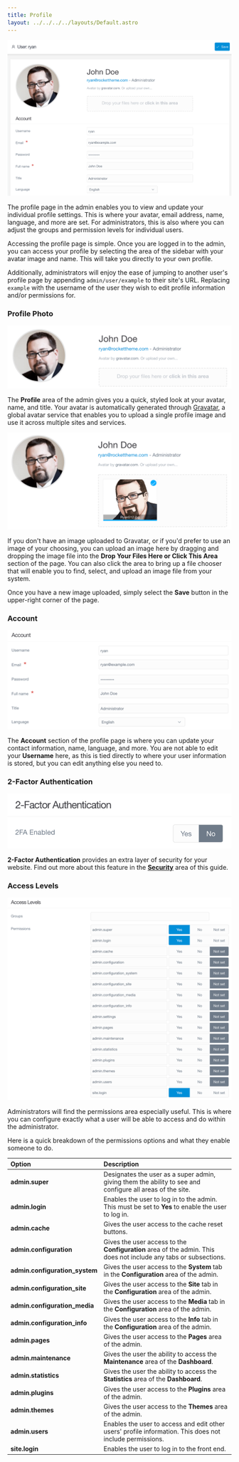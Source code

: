 ```yaml
---
title: Profile
layout: ../../../../layouts/Default.astro
---
```


![Admin Profile](grav-profile.png)

The profile page in the admin enables you to view and update your individual profile settings. This is where your avatar, email address, name, language, and more are set. For administrators, this is also where you can adjust the groups and permission levels for individual users.

Accessing the profile page is simple. Once you are logged in to the admin, you can access your profile by selecting the area of the sidebar with your avatar image and name. This will take you directly to your own profile.

Additionally, administrators will enjoy the ease of jumping to another user's profile page by appending `admin/user/example` to their site's URL. Replacing `example` with the username of the user they wish to edit profile information and/or permissions for.

### Profile Photo

![Admin Profile](grav-profile2.png)

The **Profile** area of the admin gives you a quick, styled look at your avatar, name, and title. Your avatar is automatically generated through [Gravatar](http://en.gravatar.com/), a global avatar service that enables you to upload a single profile image and use it across multiple sites and services.

![Admin Profile](grav-profile2b.png)

If you don't have an image uploaded to Gravatar, or if you'd prefer to use an image of your choosing, you can upload an image here by dragging and dropping the image file into the **Drop Your Files Here or Click This Area** section of the page. You can also click the area to bring up a file chooser that will enable you to find, select, and upload an image file from your system.

Once you have a new image uploaded, simply select the **Save** button in the upper-right corner of the page.

### Account

![Admin Profile](grav-profile3.png)

The **Account** section of the profile page is where you can update your contact information, name, language, and more. You are not able to edit your **Username** here, as this is tied directly to where your user information is stored, but you can edit anything else you need to.

### 2-Factor Authentication

![Admin Profile](grav-profile5.png)

**2-Factor Authentication** provides an extra layer of security for your website. Find out more about this feature in the [**Security**](../../06.security/01.2fa/) area of this guide.

### Access Levels

![Admin Profile](grav-profile4.png)

Administrators will find the permissions area especially useful. This is where you can configure exactly what a user will be able to access and do within the administrator.

Here is a quick breakdown of the permissions options and what they enable someone to do.

| Option                         | Description                                                                                                      |
| :-----                         | :-----                                                                                                           |
| **admin.super**                | Designates the user as a super admin, giving them the ability to see and configure all areas of the site.        |
| **admin.login**                | Enables the user to log in to the admin. This must be set to **Yes** to enable the user to log in.               |
| **admin.cache**                | Gives the user access to the cache reset buttons.                                                                |
| **admin.configuration**        | Gives the user access to the **Configuration** area of the admin. This does not include any tabs or subsections. |
| **admin.configuration_system** | Gives the user access to the **System** tab in the **Configuration** area of the admin.                          |
| **admin.configuration_site**   | Gives the user access to the **Site** tab in the **Configuration** area of the admin.                            |
| **admin.configuration_media**  | Gives the user access to the **Media** tab in the **Configuration** area of the admin.                           |
| **admin.configuration_info**   | Gives the user access to the **Info** tab in the **Configuration** area of the admin.                            |
| **admin.pages**                | Gives the user access to the **Pages** area of the admin.                                                        |
| **admin.maintenance**          | Gives the user the ability to access the **Maintenance** area of the **Dashboard**.                              |
| **admin.statistics**           | Gives the user the ability to access the **Statistics** area of the **Dashboard**.                               |
| **admin.plugins**              | Gives the user access to the **Plugins** area of the admin.                                                      |
| **admin.themes**               | Gives the user access to the **Themes** area of the admin.                                                       |
| **admin.users**                | Enables the user to access and edit other users' profile information. This does not include permissions.         |
| **site.login**                 | Enables the user to log in to the front end.                                                                     |


